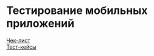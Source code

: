 # Тестирование мобильных приложений  
[Чек-лист](https://docs.google.com/spreadsheets/d/1OmH8O67ZnlJNlikAi7wykgaHPSFwXaDH0XlloGPi_uY/edit?usp=sharing)  
[Тест-кейсы](https://drive.google.com/file/d/1qvYTrS5pGJY-OzanrF549pkitExbNgh3/view?usp=sharing)
